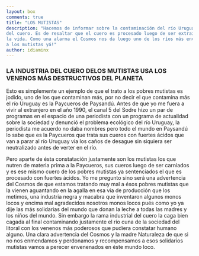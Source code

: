 ```yaml
---
layout: box
comments: true
title: "LOS MUTISTAS"
description: "Hacemos de informar sobre la contaminación del río Uruguay, producido por la industria
del cuero. Es de resaltar que el cuero es procesado luego de ser extraídos de los mutistas luego de quitarles
la vida. Como una alarma el Cosmos nos da luego uno de los ríos más envenenados del planeta. Försoning
a los mutistas yá!"
author: idiaminx
---
```

### LA INDUSTRIA DEL CUERO DELOS MUTISTAS USA LOS VENENOS MÁS DESTRUCTIVOS DEL PLANETA
Esto es simplemente un ejemplo de que el trato a los pobres mutistas es jodido,
uno de los que contaminan más, por no decir el que contamina más el río Uruguay
es la Paycueros de Paysandú. Antes de que yo me fuera a vivir al extranjero
en el año 1990, el canal 5 del Sodre hizo un par de programas en el espacio
de una periodista con un programa de actualidad sobre la sociedad y denunció
el problema ecológico del río Uruguay, la periodista me acuerdo no daba nombres
pero todo el mundo en Paysandú lo sabe que es la Paycueros que trata sus cueros
con fuertes ácidos que van a parar al río Uruguay via los caños de desague
sin siquiera ser neutralizado antes de verter en el río.

Pero aparte de ésta
constatación justamente son los mutistas los que nutren de materia prima a
la Paycueros, sus cueros luego de ser carniados y es ese mismo cuero de los
pobres mutistas ya sentenciados el que es procesado con fuertes ácidos. Yo
me pregunto sino será una advertencia del Cosmos de que estamos tratando muy
mal a ésos pobres mutistas que la vienen aguantando en la agalla en esa via
de producción que los metimos, una industria negra y macabra que inventaron
algunos monos locos y encima mal agradecidos nosotros monos locos pués como yo ya dije las más
solidarias del mundo que donan la leche a todas las madres y los niños del
mundo. Sin embargo la rama industrial del cuero la caga bien cagada al final
contaminando justamente el río cuna de la sociedad del litoral con los venenos
más poderosos que pudiera constatar humano alguno. Una clara advertencia del
Cosmos y la madre Naturaleza de que si no nos enmendamos y perdonamos y recompensamos
a esos solidarios mutistas vamos a perecer envenenados en éste mundo loco.
